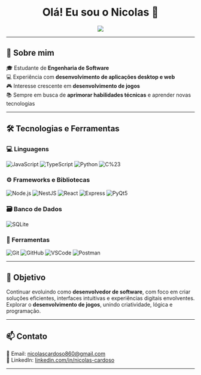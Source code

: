 <h1 align="center">Olá! Eu sou o Nicolas 👋</h1>

<p align="center">
  <a href="https://github.com/NicolasCardoso2">
    <img src="https://readme-typing-svg.herokuapp.com/?lines=Desenvolvedor+de+Software;Futuro+Desenvolvedor+de+Jogos;Apaixonado+por+tecnologia+e+inovação!&center=true&width=500&height=45">
  </a>
</p>

---

## 🚀 Sobre mim

🎓 Estudante de **Engenharia de Software**  
💻 Experiência com **desenvolvimento de aplicações desktop e web**  
🎮 Interesse crescente em **desenvolvimento de jogos**  
📚 Sempre em busca de **aprimorar habilidades técnicas** e aprender novas tecnologias  

---

## 🛠️ Tecnologias e Ferramentas

### 💻 Linguagens
![JavaScript](https://img.shields.io/badge/-JavaScript-F7DF1E?style=for-the-badge&logo=javascript&logoColor=black)
![TypeScript](https://img.shields.io/badge/-TypeScript-3178C6?style=for-the-badge&logo=typescript&logoColor=white)
![Python](https://img.shields.io/badge/-Python-3776AB?style=for-the-badge&logo=python&logoColor=white)
![C%23](https://img.shields.io/badge/-C%23-239120?style=for-the-badge&logo=csharp&logoColor=white)

### ⚙️ Frameworks e Bibliotecas
![Node.js](https://img.shields.io/badge/-Node.js-339933?style=for-the-badge&logo=node.js&logoColor=white)
![NestJS](https://img.shields.io/badge/-NestJS-E0234E?style=for-the-badge&logo=nestjs&logoColor=white)
![React](https://img.shields.io/badge/-React-61DAFB?style=for-the-badge&logo=react&logoColor=black)
![Express](https://img.shields.io/badge/-Express-000000?style=for-the-badge&logo=express&logoColor=white)
![PyQt5](https://img.shields.io/badge/-PyQt5-41CD52?style=for-the-badge&logo=qt&logoColor=white)

### 🗃️ Banco de Dados
![SQLite](https://img.shields.io/badge/-SQLite-003B57?style=for-the-badge&logo=sqlite&logoColor=white)

### 🧰 Ferramentas
![Git](https://img.shields.io/badge/-Git-F05032?style=for-the-badge&logo=git&logoColor=white)
![GitHub](https://img.shields.io/badge/-GitHub-181717?style=for-the-badge&logo=github&logoColor=white)
![VSCode](https://img.shields.io/badge/-VSCode-007ACC?style=for-the-badge&logo=visual-studio-code&logoColor=white)
![Postman](https://img.shields.io/badge/-Postman-FF6C37?style=for-the-badge&logo=postman&logoColor=white)

---

## 🎯 Objetivo

Continuar evoluindo como **desenvolvedor de software**, com foco em criar soluções eficientes, interfaces intuitivas e experiências digitais envolventes.  
Explorar o **desenvolvimento de jogos**, unindo criatividade, lógica e programação.

---

## 📫 Contato

📧 Email: [nicolascardoso860@gmail.com](mailto:nicolascardoso860@gmail.com)  
💼 LinkedIn: [linkedin.com/in/nicolas-cardoso](https://www.linkedin.com/in/nicolas-cardoso-vilha-do-lago-2483b1322/)

---
